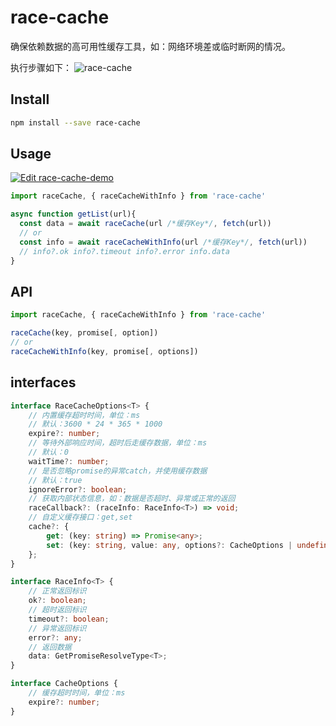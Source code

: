 # race-cache

确保依赖数据的高可用性缓存工具，如：网络环境差或临时断网的情况。

执行步骤如下：
![race-cache](https://images-cdn.shimo.im/Go5Nqi6uWM6Vivdo__thumbnail.png)

## Install

```sh
npm install --save race-cache
```


## Usage

[![Edit race-cache-demo](https://codesandbox.io/static/img/play-codesandbox.svg)](https://codesandbox.io/s/holy-rain-3lebf?fontsize=14&hidenavigation=1&theme=dark)

```ts
import raceCache, { raceCacheWithInfo } from 'race-cache'

async function getList(url){
  const data = await raceCache(url /*缓存Key*/, fetch(url))
  // or
  const info = await raceCacheWithInfo(url /*缓存Key*/, fetch(url))
  // info?.ok info?.timeout info?.error info.data
}
```

## API

```ts
import raceCache, { raceCacheWithInfo } from 'race-cache'

raceCache(key, promise[, option])
// or
raceCacheWithInfo(key, promise[, options])
```

## interfaces 

```ts
interface RaceCacheOptions<T> {
	// 内置缓存超时时间，单位：ms
	// 默认：3600 * 24 * 365 * 1000
	expire?: number;
	// 等待外部响应时间，超时后走缓存数据，单位：ms
	// 默认：0
	waitTime?: number;
	// 是否忽略promise的异常catch，并使用缓存数据
	// 默认：true
	ignoreError?: boolean;
	// 获取内部状态信息，如：数据是否超时、异常或正常的返回
	raceCallback?: (raceInfo: RaceInfo<T>) => void;
	// 自定义缓存接口：get,set
	cache?: {
        get: (key: string) => Promise<any>;
        set: (key: string, value: any, options?: CacheOptions | undefined) => Promise<void>;
	};
}

interface RaceInfo<T> {
    // 正常返回标识
    ok?: boolean;
    // 超时返回标识
    timeout?: boolean;
    // 异常返回标识
    error?: any;
    // 返回数据
    data: GetPromiseResolveType<T>;
}

interface CacheOptions {
	// 缓存超时时间，单位：ms
	expire?: number;
}
```
